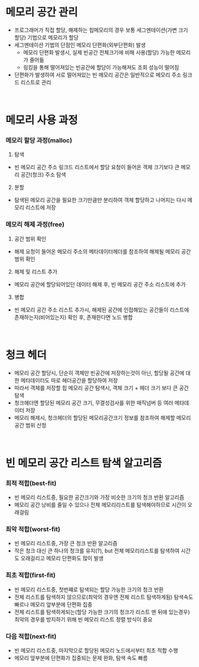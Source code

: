 # 메모리 공간 관리
* 프로그래머가 직접 할당, 해제하는 힙메모리의 경우 보통 세그멘테이션(가변 크기 할당) 기법으로 메모리가 할당
* 세그멘테이션 기법의 단점인 메모리 단편화(외부단편화) 발생
   * 메모리 단편화 발생시, 실제 빈공간 전체크기에 비해 사용(할당) 가능한 메모리가 줄어듦
   * 링킹을 통해 떨어져있는 빈공간에 할당이 가능해져도 조회 성능이 떨어짐
* 단편화가 발생하여 서로 떨어져있는 빈 메모리 공간은 일반적으로 메모리 주소 링크드 리스트로 관리

<br>

# 메모리 사용 과정
### 메모리 할당 과정(malloc)
1. 탐색
* 빈 메모리 공간 주소 링크드 리스트에서 할당 요청이 들어온 객체 크기보다 큰 메모리 공간(청크) 주소 탐색

2. 분할
* 탐색된 메모리 공간을 필요한 크기만큼만 분리하여 객체 할당하고 나머지는 다시 메모리 리스트에 저장

### 메모리 해제 과정(free)
1. 공간 범위 확인
* 해제 요청이 들어온 메모리 주소의 메타데이터헤더를 참조하여 해제될 메모리 공간 범위 확인

2. 해제 및 리스트 추가
* 메모리 공간에 할당되어있던 데이터 해제 후, 빈 메모리 공간 주소 리스트에 추가 

3. 병합
* 빈 메모리 공간 주소 리스트 추가시, 해제된 공간에 인접해있는 공간들이 리스트에 존재하는지(비어있는지) 확인 후, 존재한다면 노드 병합

<br>

# 청크 헤더
* 메모리 공간 할당시, 단순히 객체만 빈공간에 저장하는것이 아닌, 할당될 공간에 대한 메타데이터도 따로 헤더공간을 할당하여 저장
* 따라서 객체를 저장할 힙 메모리 공간 탐색시, 객체 크기 + 헤더 크기 보다 큰 공간 탐색
* 청크헤더엔 할당된 메모리 공간 크기, 무결성검사를 위한 매직넘버 등 여러 메타데이터 저장
* 메모리 해제시, 청크헤더의 할당된 메모리공간크기 정보를 참조하여 해제할 메모리 공간 범위 산정 

<br>

# 빈 메모리 공간 리스트 탐색 알고리즘
### 최적 적합(best-fit)
* 빈 메모리 리스트중, 필요한 공간크기와 가장 비슷한 크기의 청크 반환 알고리즘
* 메모리 공간 낭비를 줄일 수 있으나 전체 메모리리스트를 탐색해야하므로 시간이 오래걸림 

### 최악 적합(worst-fit)
* 빈 메모리 리스트중, 가장 큰 청크 반환 알고리즘
* 작은 청크 대신 큰 하나의 청크를 유지(?), but 전체 메모리리스트를 탐색하여 시간도 오래걸리고 메모리 단편화도 많이 발생

### 최초 적합(first-fit)
* 빈 메모리 리스트중, 첫번쨰로 탐색되는 할당 가능한 크기의 청크 반환
* 전체 리스트를 탐색하지 않으므로(최악의 경우엔 전체 리스트 탐색하게됨) 탐색속도 빠르나 메모리 앞부분에 단편화 집중
* 전체 리스트를 탐색하게되는(할당 가능한 크기의 청크가 리스트 맨 뒤에 있는경우) 최악의 경우를 방지하기 위해 빈 메모리 리스트 정렬 방식이 중요 

### 다음 적합(next-fit)
* 빈 메모리 리스트중, 마지막으로 할당된 메모리 노드에서부터 최초 적합 수행
* 메모리 앞부분에 단편화가 집중되는 문제 완화, 탐색 속도 빠름